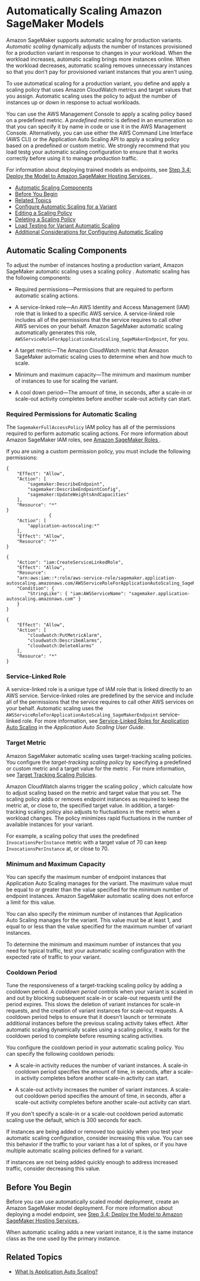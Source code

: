 # Automatically Scaling Amazon SageMaker Models<a name="endpoint-auto-scaling"></a>

Amazon SageMaker supports automatic scaling for production variants\. *Automatic scaling* dynamically adjusts the number of instances provisioned for a production variant in response to changes in your workload\. When the workload increases, automatic scaling brings more instances online\. When the workload decreases, automatic scaling removes unnecessary instances so that you don't pay for provisioned variant instances that you aren't using\.

To use automatical scaling for a production variant, you define and apply a scaling policy that uses Amazon CloudWatch metrics and target values that you assign\. Automatic scaling uses the policy to adjust the number of instances up or down in response to actual workloads\.

You can use the AWS Management Console to apply a scaling policy based on a predefined metric\. A *predefined metric* is defined in an enumeration so that you can specify it by name in code or use it in the AWS Management Console\. Alternatively, you can use either the AWS Command Line Interface \(AWS CLI\) or the Application Auto Scaling API to apply a scaling policy based on a predefined or custom metric\. We strongly recommend that you load testg your automatic scaling configuration to ensure that it works correctly before using it to manage production traffic\.

For information about deploying trained models as endpoints, see [Step 3\.4: Deploy the Model to Amazon SageMaker Hosting Services ](ex1-deploy-model.md)\. 


+ [Automatic Scaling Components](#endpoint-auto-scaling-policy)
+ [Before You Begin](#endpoint-auto-scaling-target-byb)
+ [Related Topics](#w3ab1c20c21)
+ [Configure Automatic Scaling for a Variant](endpoint-auto-scaling-add-policy.md)
+ [Editing a Scaling Policy](endpoint-auto-scaling-edit.md)
+ [Deleting a Scaling Policy](endpoint-auto-scaling-delete.md)
+ [Load Testing for Variant Automatic Scaling](endpoint-scaling-loadtest.md)
+ [Additional Considerations for Configuring Automatic Scaling](endpoint-auto-scaling-considerations.md)

## Automatic Scaling Components<a name="endpoint-auto-scaling-policy"></a>

To adjust the number of instances hosting a production variant, Amazon SageMaker automatic scaling uses a scaling policy \. Automatic scaling has the following components:

+ Required permissions—Permissions that are required to perform automatic scaling actions\.

+ A service\-linked role—An AWS Identity and Access Management \(IAM\) role that is linked to a specific AWS service\. A service\-linked role includes all of the permissions that the service requires to call other AWS services on your behalf\. Amazon SageMaker automatic scaling automatically generates this role, `AWSServiceRoleForApplicationAutoScaling_SageMakerEndpoint`, for you\.

+ A target metric—The Amazon CloudWatch metric that Amazon SageMaker automatic scaling uses to determine when and how much to scale\.

+ Minimum and maximum capacity—The minimum and maximum number of instances to use for scaling the variant\.

+ A cool down period—The amount of time, in seconds, after a scale\-in or scale\-out activity completes before another scale\-out activity can start\.

### Required Permissions for Automatic Scaling<a name="endpoint-auto-scaling-permissions"></a>

The `SagemakerFullAccessPolicy` IAM policy has all of the permissions required to perform automatic scaling actions\. For more information about Amazon SageMaker IAM roles, see [Amazon SageMaker Roles ](sagemaker-roles.md)\. 

If you are using a custom permission policy, you must include the following permissions:

```
{ 
	"Effect": "Allow", 
	"Action": [ 
		"sagemaker:DescribeEndpoint", 
		"sagemaker:DescribeEndpointConfig", 
		"sagemaker:UpdateWeightsAndCapacities" 
	], 
	"Resource": "*"  
}
                {
    "Action": [
        "application-autoscaling:*"
    ],
    "Effect": "Allow",
    "Resource": "*"
}

{
	"Action": "iam:CreateServiceLinkedRole",
	"Effect": "Allow",
	"Resource":
	"arn:aws:iam::*:role/aws-service-role/sagemaker.application-autoscaling.amazonaws.com/AWSServiceRoleForApplicationAutoScaling_SageMakerEndpoint",
	"Condition": {
		"StringLike": { "iam:AWSServiceName": "sagemaker.application-autoscaling.amazonaws.com"	}
	}
}

{ 
	"Effect": "Allow", 
	"Action": [ 
		"cloudwatch:PutMetricAlarm", 
		"cloudwatch:DescribeAlarms", 
		"cloudwatch:DeleteAlarms" 
	], 
	"Resource": "*" 
}
```

### Service\-Linked Role<a name="endpoint-auto-scaling-slr"></a>

A service\-linked role is a unique type of IAM role that is linked directly to an AWS service\. Service\-linked roles are predefined by the service and include all of the permissions that the service requires to call other AWS services on your behalf\. Automatic scaling uses the `AWSServiceRoleForApplicationAutoScaling_SageMakerEndpoint` service\-linked role\. For more information, see [Service\-Linked Roles for Application Auto Scaling](http://docs.aws.amazon.com//autoscaling/application/userguide/application-autoscaling-service-linked-roles.html) in the *Application Auto Scaling User Guide*\.

### Target Metric<a name="endpoint-auto-scaling-target-metric"></a>

Amazon SageMaker automatic scaling uses target\-tracking scaling policies\. You configure the *target\-tracking scaling policy* by specifying a predefined or custom metric and a target value for the metric \. For more information, see [Target Tracking Scaling Policies](http://docs.aws.amazon.com//autoscaling/application/userguide/application-auto-scaling-target-tracking.html)\. 

Amazon CloudWatch alarms trigger the scaling policy , which calculate how to adjust scaling based on the metric and target value that you set\. The scaling policy adds or removes endpoint instances as required to keep the metric at, or close to, the specified target value\. In addition, a target\-tracking scaling policy also adjusts to fluctuations in the metric when a workload changes\. The policy minimizes rapid fluctuations in the number of available instances for your variant\.

For example, a scaling policy that uses the predefined `InvocationsPerInstance` metric with a target value of 70 can keep `InvocationsPerInstance` at, or close to 70\.

### Minimum and Maximum Capacity<a name="endpoint-auto-scaling-target-capacity"></a>

You can specify the maximum number of endpoint instances that Application Auto Scaling manages for the variant\. The maximum value must be equal to or greater than the value specified for the minimum number of endpoint instances\. Amazon SageMaker automatic scaling does not enforce a limit for this value\.

You can also specify the minimum number of instances that Application Auto Scaling manages for the variant\. This value must be at least 1, and equal to or less than the value specified for the maximum number of variant instances\.

To determine the minimum and maximum number of instances that you need for typical traffic, test your automatic scaling configuration with the expected rate of traffic to your variant\.

### Cooldown Period<a name="endpoint-auto-scaling-target-cooldown"></a>

Tune the responsiveness of a target\-tracking scaling policy by adding a cooldown period\. A *cooldown period* controls when your variant is scaled in and out by blocking subsequent scale\-in or scale\-out requests until the period expires\. This slows the deletion of variant instances for scale\-in requests, and the creation of variant instances for scale\-out requests\. A cooldown period helps to ensure that it doesn't launch or terminate additional instances before the previous scaling activity takes effect\. After automatic scaling dynamically scales using a scaling policy, it waits for the cooldown period to complete before resuming scaling activities\.

You configure the cooldown period in your automatic scaling policy\. You can specify the following cooldown periods:

+ A scale\-in activity reduces the number of variant instances\. A scale\-in cooldown period specifies the amount of time, in seconds, after a scale\-in activity completes before another scale\-in activity can start\. 

+ A scale\-out activity increases the number of variant instances\. A scale\-out cooldown period specifies the amount of time, in seconds, after a scale\-out activity completes before another scale\-out activity can start\. 

If you don't specify a scale\-in or a scale\-out cooldown period automatic scaling use the default, which is 300 seconds for each\.

 If instances are being added or removed too quickly when you test your automatic scaling configuration, consider increasing this value\. You can see this behavior if the traffic to your variant has a lot of spikes, or if you have multiple automatic scaling policies defined for a variant\.

If instances are not being added quickly enough to address increased traffic, consider decreasing this value\.

## Before You Begin<a name="endpoint-auto-scaling-target-byb"></a>

Before you can use automatically scaled model deployment, create an Amazon SageMaker model deployment\. For more information about deploying a model endpoint, see [Step 3\.4: Deploy the Model to Amazon SageMaker Hosting Services ](ex1-deploy-model.md)\.

When automatic scaling adds a new variant instance, it is the same instance class as the one used by the primary instance\.

## Related Topics<a name="w3ab1c20c21"></a>

+ [What Is Application Auto Scaling?](http://docs.aws.amazon.com//autoscalint/application/userguide/what-is-application-auto-scaling.html)